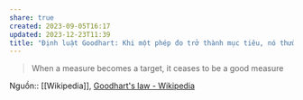 ```yaml
---
share: true
created: 2023-09-05T16:17
updated: 2023-12-23T11:39
title: "Định luật Goodhart: Khi một phép đo trở thành mục tiêu, nó thường mất đi sự hiệu quả của nó"
---
```

> When a measure becomes a target, it ceases to be a good measure

Nguồn:: [[Wikipedia]], [Goodhart's law - Wikipedia](https://en.wikipedia.org/wiki/Goodhart's_law)